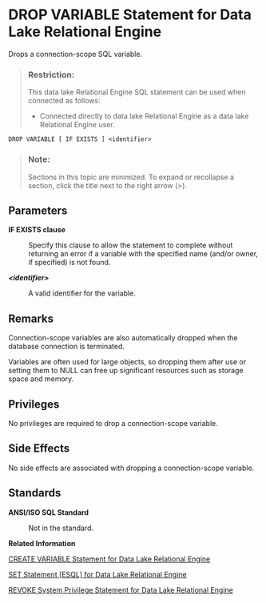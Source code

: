 <!-- loio816f992f6ce2101481feec3e31a965ef -->

# DROP VARIABLE Statement for Data Lake Relational Engine

Drops a connection-scope SQL variable.



> ### Restriction:  
> This data lake Relational Engine SQL statement can be used when connected as follows:
> 
> -   Connected directly to data lake Relational Engine as a data lake Relational Engine user.



```
DROP VARIABLE [ IF EXISTS ] <identifier>
```



> ### Note:  
> Sections in this topic are minimized. To expand or recollapse a section, click the title next to the right arrow \(*\>*\).



## Parameters


<dl class="glossary">
<dt><b>

IF EXISTS clause

</b></dt>
<dd>

Specify this clause to allow the statement to complete without returning an error if a variable with the specified name \(and/or owner, if specified\) is not found.



</dd><dt><b>

*<identifier\>* 

</b></dt>
<dd>

A valid identifier for the variable.



</dd>
</dl>



## Remarks

Connection-scope variables are also automatically dropped when the database connection is terminated.

Variables are often used for large objects, so dropping them after use or setting them to NULL can free up significant resources such as storage space and memory.



<a name="loio816f992f6ce2101481feec3e31a965ef__section_ptj_nby_m2b"/>

## Privileges

No privileges are required to drop a connection-scope variable.



## Side Effects

No side effects are associated with dropping a connection-scope variable.



## Standards


<dl>
<dt><b>

ANSI/ISO SQL Standard

</b></dt>
<dd>

Not in the standard.



</dd>
</dl>

**Related Information**  


[CREATE VARIABLE Statement for Data Lake Relational Engine](create-variable-statement-for-data-lake-relational-engine-a619d63.md "Creates data type or a connection- or database-scope variable.")

[SET Statement \[ESQL\] for Data Lake Relational Engine](set-statement-esql-for-data-lake-relational-engine-a62516a.md "Assigns a value to a SQL variable.")

[REVOKE System Privilege Statement for Data Lake Relational Engine](revoke-system-privilege-statement-for-data-lake-relational-engine-a3eadda.md "Removes specific system privileges from specific users and the right to administer the privilege.")

